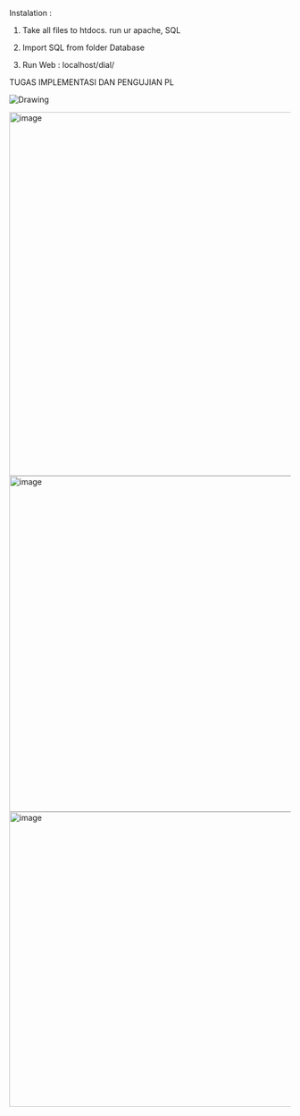 Instalation : 

1. Take all files to htdocs. run ur apache, SQL 
2. Import SQL from folder Database
   
3. Run Web : localhost/dial/

TUGAS IMPLEMENTASI DAN PENGUJIAN PL

![Drawing](https://github.com/user-attachments/assets/a046632e-3527-4024-916b-62183a30b452)

<img width="651" alt="image" src="https://github.com/user-attachments/assets/ba0e9553-49b0-481a-b691-4cf3e2c66677">

<img width="601" alt="image" src="https://github.com/user-attachments/assets/be85e4e7-e976-41a6-a7db-cc6e72894305">

<img width="528" alt="image" src="https://github.com/user-attachments/assets/8b93598f-18a3-4788-b79e-3a5e610ea2e8">

